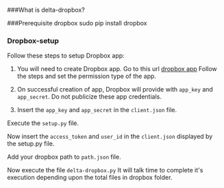 ###What is delta-dropbox?

###Prerequisite
dropbox
    sudo pip install dropbox

### Dropbox-setup

Follow these steps to setup Dropbox app:

1. You will need to create Dropbox app. Go to this url [dropbox app](https://www.dropbox.com/developers/apps)
    Follow the steps and set the permission type of the app.

2. On successful creation of app, Dropbox will provide with `app_key` and `app_secret`. 
    Do not publicize these app credentials.

3. Insert the `app_key` and `app_secret` in the `client.json` file.

Execute the `setup.py` file.

Now insert the `access_token` and `user_id` in the `client.json` displayed by the setup.py file.

Add your dropbox path to `path.json` file.

Now execute the file `delta-dropbox.py`
It will talk time to complete it's execution depending upon the total files in dropbox folder.
